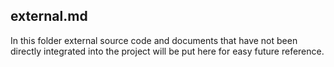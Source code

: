 ## external.md

In this folder external source code and documents that have not been directly
integrated into the project will be put here for easy future reference.

